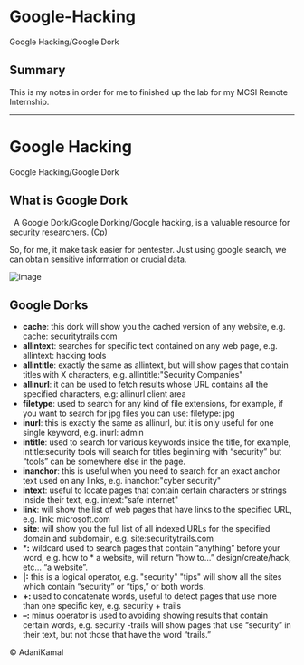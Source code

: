 # Google-Hacking
Google Hacking/Google Dork

## Summary

This is my notes in order for me to finished up the lab for my MCSI Remote Internship.
_______________________________________________________________________________________

# Google Hacking
Google Hacking/Google Dork

## What is Google Dork
 
A Google Dork/Google Dorking/Google hacking, is a valuable resource for security researchers. (Cp)

So, for me, it make task easier for pentester. Just using google search, we can obtain sensitive information or crucial data.

![image](https://user-images.githubusercontent.com/44063862/81821421-64491200-9564-11ea-84f9-ac52a449d433.png)

## Google Dorks

* **cache**: this dork will show you the cached version of any website, e.g. cache: securitytrails.com
* **allintext**: searches for specific text contained on any web page, e.g. allintext: hacking tools
* **allintitle**: exactly the same as allintext, but will show pages that contain titles with X characters, e.g. allintitle:"Security Companies"
* **allinurl**: it can be used to fetch results whose URL contains all the specified characters, e.g: allinurl client area
* **filetype**: used to search for any kind of file extensions, for example, if you want to search for jpg files you can use: filetype: jpg
* **inurl**: this is exactly the same as allinurl, but it is only useful for one single keyword, e.g. inurl: admin
* **intitle**: used to search for various keywords inside the title, for example, intitle:security tools will search for titles beginning with “security” but “tools” can be somewhere else in the page.
* **inanchor**: this is useful when you need to search for an exact anchor text used on any links, e.g. inanchor:"cyber security"
* **intext**: useful to locate pages that contain certain characters or strings inside their text, e.g. intext:"safe internet"
* **link**: will show the list of web pages that have links to the specified URL, e.g. link: microsoft.com
* **site**: will show you the full list of all indexed URLs for the specified domain and subdomain, e.g. site:securitytrails.com
* ***:** wildcard used to search pages that contain “anything” before your word, e.g. how to * a website, will return “how to…” design/create/hack, etc… “a website”.
* **|:** this is a logical operator, e.g. "security" "tips" will show all the sites which contain “security” or “tips,” or both words.
* **+:** used to concatenate words, useful to detect pages that use more than one specific key, e.g. security + trails
* **–:** minus operator is used to avoiding showing results that contain certain words, e.g. security -trails will show pages that use “security” in their text, but not those that have the word “trails.”









© AdaniKamal
